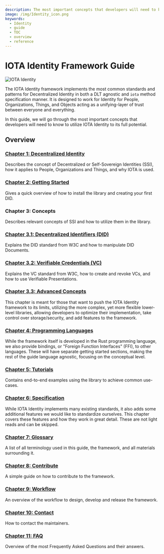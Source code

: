 ```yaml
---
description: The most important concepts that developers will need to know to utilize IOTA Identity to its full potential.
image: /img/Identity_icon.png
keywords:
  - Identity
  - guide
  - TOC
  - overview
  - reference
---
```


# IOTA Identity Framework Guide

![IOTA Identity](/img/Banner/banner_identity.svg)

The IOTA Identity framework implements the most common standards and patterns for Decentralized Identity in both a DLT agnostic and `iota` method specification manner. It is designed to work for Identity for People, Organizations, Things, and Objects acting as a unifying-layer of trust between everyone and everything.

In this guide, we will go through the most important concepts that developers will need to know to utilize IOTA Identity to its full potential.

## Overview

### [Chapter 1: Decentralized Identity](./decentralized_identity.md)

Describes the concept of Decentralized or Self-Sovereign Identities (SSI), how it applies to People, Organizations and Things, and why IOTA is used.

### [Chapter 2: Getting Started](./getting_started/overview.md)

Gives a quick overview of how to install the library and creating your first DID.

### Chapter 3: Concepts

Describes relevant concepts of SSI and how to utilize them in the library.

### [Chapter 3.1: Decentralized Identifiers (DID)](./concepts/decentralized_identifiers/overview.md)

Explains the DID standard from W3C and how to manipulate DID Documents.

### [Chapter 3.2: Verifiable Credentials (VC)](./concepts/verifiable_credentials/overview.md)

Explains the VC standard from W3C, how to create and revoke VCs, and how to use Verifiable Presentations.

### [Chapter 3.3: Advanced Concepts](./concepts/advanced/overview.md)

This chapter is meant for those that want to push the IOTA Identity framework to its limits, utilizing the more complex, yet more flexible lower-level libraries, allowing developers to optimize their implementation, take control over storage/security, and add features to the framework.

### [Chapter 4: Programming Languages](./libraries/overview.md)

While the framework itself is developed in the Rust programming language, we also provide bindings, or "Foreign Function Interfaces" (FFI), to other languages. These will have separate getting started sections, making the rest of the guide language agnostic, focusing on the conceptual level.

### [Chapter 5: Tutorials](./tutorials/overview.md)

Contains end-to-end examples using the library to achieve common use-cases.

### [Chapter 6: Specification](./specs/overview.md)

While IOTA Identity implements many existing standards, it also adds some additional features we would like to standardize ourselves. This chapter covers these features and how they work in great detail. These are not light reads and can be skipped.

### [Chapter 7: Glossary](./glossary.md)

A list of all terminology used in this guide, the framework, and all materials surrounding it.

### [Chapter 8: Contribute](./contribute.md)

A simple guide on how to contribute to the framework.

### [Chapter 9: Workflow](./workflow.md)

An overview of the workflow to design, develop and release the framework.

### [Chapter 10: Contact](./contact.md)

How to contact the maintainers.

### [Chapter 11: FAQ](./faq.md)

Overview of the most Frequently Asked Questions and their answers.
